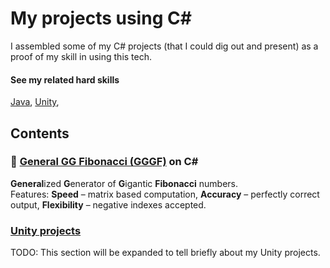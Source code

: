 # My projects using C#
I assembled some of my C# projects (that I could dig out and present) as a proof of my skill in using this tech.  

#### See my related hard skills
[Java](https://github.com/Siiir/java),
[Unity](https://github.com/Siiir/unity),

## Contents

### 🐇 [General GG Fibonacci (GGGF)](https://github.com/Siiir/csharp-GGGF) on C#
**General**ized **G**enerator of **G**igantic **Fibonacci** numbers.  
Features: **Speed** – matrix based computation, **Accuracy** – perfectly correct output, **Flexibility** – negative indexes accepted.

### [Unity projects](https://github.com/Siiir/unity)
TODO: This section will be expanded to tell briefly about my Unity projects.
